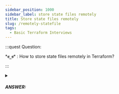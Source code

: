 ```yaml
---
sidebar_position: 1000
sidebar_label: store state files remotely
title: Store state files remotely
slug: /remotely-statefile
tags:
  - Basic Terraform Interviews
---
```


<!-- https://brandfolder.com/workbench/extract-text-from-image -->
<!-- ![for root](/img/interviews/angular/forroot.png) -->

:::quest Question:

\***`ಠ_ಠ`**\* : 
How to store state files remotely in Terraform?

:::

<details>
  <summary><h5>ANSWER:</h5></summary>

  \***`◔̯◔`**\* : 
Here's a way to store state files remotely on GCS (Google Cloud Storage (GCS) bucket).

```tf title="backend.tf"
terraform {
  backend "gcs" {
    bucket = "<PROJECT_ID>-tf-state"
    prefix = "chap02/for-each"
  }
}
```

When you run `terraform apply` or any other Terraform command that modifies the state. This way, you don't have to worry about losing or syncing your local state files with other users or machines. You can also benefit from the features of GCS, such as versioning, encryption, and access control.

</details>